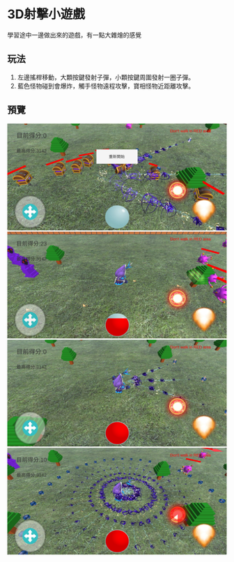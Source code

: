 # 3D射擊小遊戲
學習途中一邊做出來的遊戲，有一點大雜燴的感覺

## 玩法
1. 左邊搖桿移動，大顆按鍵發射子彈，小顆按鍵周圍發射一圈子彈。
2. 藍色怪物碰到會爆炸，觸手怪物遠程攻擊，寶相怪物近距離攻擊。

## 預覽
![image](https://github.com/gn01689576/3DShootGmae/blob/main/Screenshot_20201202-132857_shoot.jpg)
![image](https://github.com/gn01689576/3DShootGmae/blob/main/Screenshot_20201202-132929_shoot.jpg)
![image](https://github.com/gn01689576/3DShootGmae/blob/main/Screenshot_20201202-133059_shoot.jpg)
![image](https://github.com/gn01689576/3DShootGmae/blob/main/Screenshot_20201202-133108_shoot.jpg)
